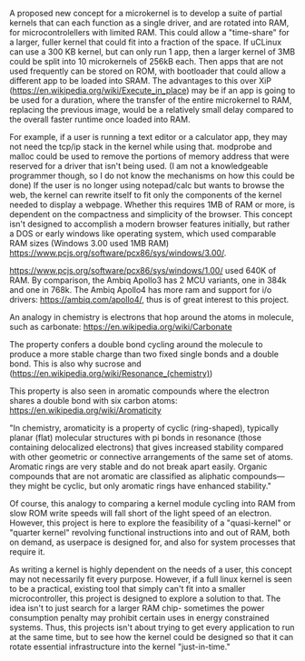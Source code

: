 A proposed new concept for a microkernel is to develop a suite of partial kernels that can each function as a single driver, and are rotated into RAM, for microcontrolellers with limited RAM. This could allow a "time-share" for a larger, fuller kernel that could fit into a fraction of the space. If uCLinux can use a 300 KB kernel, but can only run 1 app, then a larger kernel of 3MB could be split into 10 microkernels of 256kB each. Then apps that are not used frequently can be stored on ROM, with bootloader that could allow a different app to be loaded into SRAM. The advantages to this over XiP (https://en.wikipedia.org/wiki/Execute_in_place) may be if an app is going to be used for a duration, where the transfer of the entire microkernel to RAM, replacing the previous image, would be a relatively small delay compared to the overall faster runtime once loaded into RAM. 

For example, if a user is running a text editor or a calculator app, they may not need the tcp/ip stack in the kernel while using that. modprobe and malloc could be used to remove the portions of memory address that were reserved for a driver that isn't being used. (I am not a knowledgeable programmer though, so I do not know the mechanisms on how this could be done) If the user is no longer using notepad/calc but wants to browse the web, the kernel can rewrite itself to fit only the components of the kernel needed to display a webpage. Whether this requires 1MB of RAM or more, is dependent on the compactness and simplicity of the browser. This concept isn't designed to accomplish a modern browser features initially, but rather a DOS or early windows like operating system, which used comparable RAM sizes (Windows 3.00 used 1MB RAM) https://www.pcjs.org/software/pcx86/sys/windows/3.00/.

https://www.pcjs.org/software/pcx86/sys/windows/1.00/ used 640K of RAM. By comparison, the Ambiq Apollo3 has 2 MCU variants, one in 384k and one in 768k. The Ambiq Apollo4 has more ram and support for i/o drivers: https://ambiq.com/apollo4/, thus is of great interest to this project.

An analogy in chemistry is electrons that hop around the atoms in molecule, such as carbonate: https://en.wikipedia.org/wiki/Carbonate

The property confers a double bond cycling around the molecule to produce a more stable charge than two fixed single bonds and a double bond. This is also why sucrose and (https://en.wikipedia.org/wiki/Resonance_(chemistry))

This property is also seen in aromatic compounds where the electron shares a double bond with six carbon atoms: https://en.wikipedia.org/wiki/Aromaticity

"In chemistry, aromaticity is a property of cyclic (ring-shaped), typically planar (flat) molecular structures with pi bonds in resonance (those containing delocalized electrons) that gives increased stability compared with other geometric or connective arrangements of the same set of atoms. Aromatic rings are very stable and do not break apart easily. Organic compounds that are not aromatic are classified as aliphatic compounds—they might be cyclic, but only aromatic rings have enhanced stability."

Of course, this analogy to comparing a kernel module cycling into RAM from slow ROM write speeds will fall short of the light speed of an electron. However, this project is here to explore the feasibility of a "quasi-kernel" or "quarter kernel" revolving functional instructions into and out of RAM, both on demand, as userpace is designed for, and also for system processes that require it.

As writing a kernel is highly dependent on the needs of a user, this concept may not necessarily fit every purpose. However, if a full linux kernel is seen to be a practical, existing tool that simply can't fit into a smaller microcontroller, this project is designed to explore a solution to that. The idea isn't to just search for a larger RAM chip- sometimes the power consumption penalty may prohibit certain uses in energy constrained systems. Thus, this projects isn't about trying to get every application to run at the same time, but to see how the kernel could be designed so that it can rotate essential infrastructure into the kernel "just-in-time."
